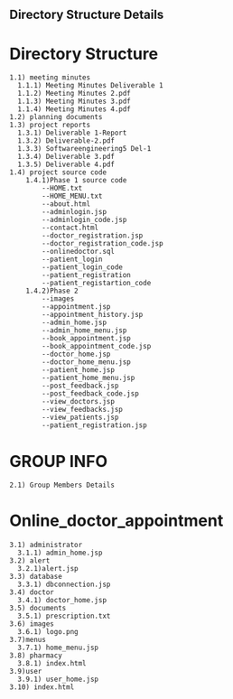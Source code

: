 ## Directory Structure Details
# Directory Structure
    1.1) meeting minutes
      1.1.1) Meeting Minutes Deliverable 1
      1.1.2) Meeting Minutes 2.pdf
      1.1.3) Meeting Minutes 3.pdf
      1.1.4) Meeting Minutes 4.pdf
    1.2) planning documents
    1.3) project reports
      1.3.1) Deliverable 1-Report
      1.3.2) Deliverable-2.pdf
      1.3.3) Softwareengineering5 Del-1
      1.3.4) Deliverable 3.pdf
      1.3.5) Deliverable 4.pdf
    1.4) project source code
        1.4.1)Phase 1 source code
            --HOME.txt
            --HOME_MENU.txt
            --about.html
            --adminlogin.jsp
            --adminlogin_code.jsp
            --contact.html
            --doctor_registration.jsp
            --doctor_registration_code.jsp
            --onlinedoctor.sql
            --patient_login
            --patient_login_code
            --patient_registration
            --patient_registartion_code
        1.4.2)Phase 2
            --images
            --appointment.jsp
            --appointment_history.jsp
            --admin_home.jsp
            --admin_home_menu.jsp
            --book_appointment.jsp
            --book_appointment_code.jsp
            --doctor_home.jsp
            --doctor_home_menu.jsp
            --patient_home.jsp
            --patient_home_menu.jsp
            --post_feedback.jsp
            --post_feedback_code.jsp
            --view_doctors.jsp
            --view_feedbacks.jsp
            --view_patients.jsp
            --patient_registration.jsp
# GROUP INFO
    2.1) Group Members Details
# Online_doctor_appointment
    3.1) administrator
      3.1.1) admin_home.jsp
    3.2) alert
      3.2.1)alert.jsp
    3.3) database
      3.3.1) dbconnection.jsp
    3.4) doctor
      3.4.1) doctor_home.jsp
    3.5) documents
      3.5.1) prescription.txt
    3.6) images
      3.6.1) logo.png
    3.7)menus
      3.7.1) home_menu.jsp
    3.8) pharmacy
      3.8.1) index.html
    3.9)user
      3.9.1) user_home.jsp
    3.10) index.html
      
    
